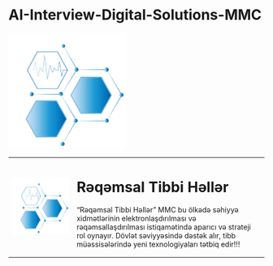 # AI-Interview-Digital-Solutions-MMC
<img src = "Logo.png">

<table>
  <tr>
    <td><img src="Logo.png" alt="Logo" width = "700px"></td>
    <td>
      <h1> Rəqəmsal Tibbi Həllər </h1>
      <p> “Rəqəmsal Tibbi Həllər” MMC bu ölkədə səhiyyə xidmətlərinin elektronlaşdırılması və rəqəmsallaşdırılması istiqamətində aparıcı və strateji rol oynayır. Dövlət səviyyəsində dəstək alır, tibb müəssisələrində yeni texnologiyaları tətbiq edir!!! </p>
    </td>
  </tr>
</table>
